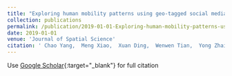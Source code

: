 ```yaml
---
title: "Exploring human mobility patterns using geo-tagged social media data at the group level"
collection: publications
permalink: /publication/2019-01-01-Exploring-human-mobility-patterns-using-geo-tagged-social-media-data-at-the-group-level
date: 2019-01-01
venue: 'Journal of Spatial Science'
citation: ' Chao Yang,  Meng Xiao,  Xuan Ding,  Wenwen Tian,  Yong Zhai,  Jie Chen,  Lei Liu,  Xinyue Ye, &quot;Exploring human mobility patterns using geo-tagged social media data at the group level.&quot; Journal of Spatial Science, 2019.'
---
```

Use [Google Scholar](https://scholar.google.com/scholar?q=Exploring+human+mobility+patterns+using+geo+tagged+social+media+data+at+the+group+level){:target="_blank"} for full citation